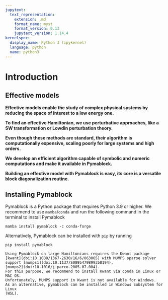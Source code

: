 ```yaml
---
jupytext:
  text_representation:
    extension: .md
    format_name: myst
    format_version: 0.13
    jupytext_version: 1.14.4
kernelspec:
  display_name: Python 3 (ipykernel)
  language: python
  name: python3
---
```


# Introduction

## Effective models

**Effective models enable the study of complex physical systems by reducing the space of interest to a low energy one.**

**To find an effective Hamiltonian, we use perturbative approaches, like a SW transformation or Lowdin perturbation theory.**

**Even though these methods are standard, their algorithm is computationally expensive, scaling poorly for large systems and high orders.**

**We develop an efficient algorithm capable of symbolic and numeric computations and make it available in Pymablock.**

**Building an effective model with Pymablock is easy, its core is a versatile block diagonalization routine.**

## Installing Pymablock

Pymablock is a Python package that requires Python $3.9$ or higher.
We recommend to use `mamba`/`conda` and run the following command in the
terminal to install Pymablock

```{code}
mamba install pymablock -c conda-forge
```

Alternatively, Pymablock can be installed with `pip` by running

```{code}
pip install pymablock
```

```{important}
Using Pymablock on large Hamiltonians requires the Kwant package
[kwant](doi:10.1088/1367-2630/16/6/063065) with MUMPS sparse solver
support [mumps1](doi:10.1137/S0895479899358194),
[mumps2](doi:10.1016/j.parco.2005.07.004).
For this purpose, we recommend to install Kwant via conda in Linux or MAC OS.
Unfortunately, MUMPS support in Kwant is not available for Windows.
As an alternative, pymablock can be installed in Windows Subsystem for Linux
(WSL).
```
